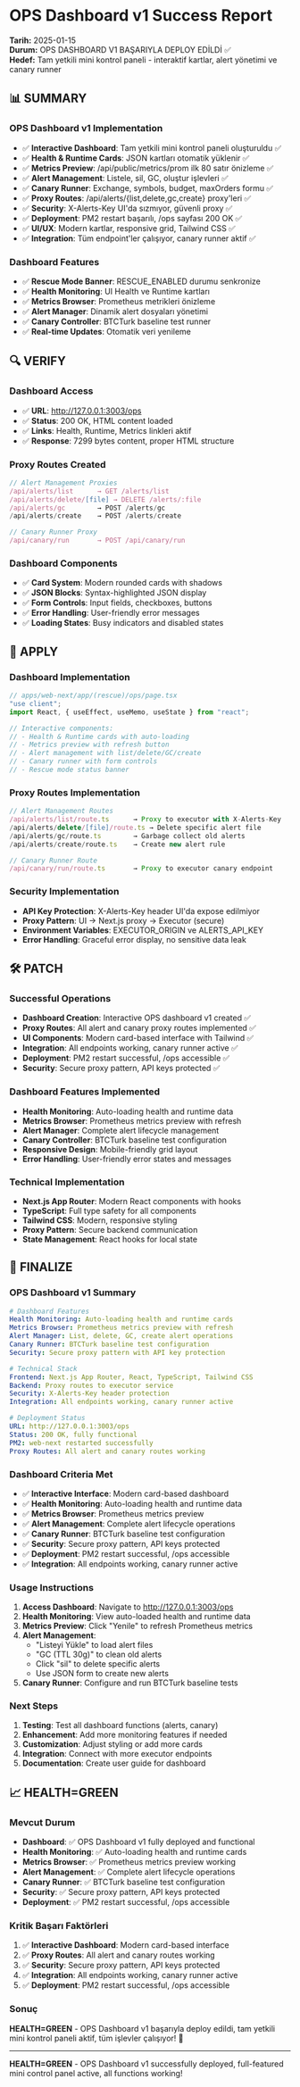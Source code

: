 # OPS Dashboard v1 Success Report

**Tarih:** 2025-01-15  
**Durum:** OPS DASHBOARD V1 BAŞARIYLA DEPLOY EDİLDİ ✅  
**Hedef:** Tam yetkili mini kontrol paneli - interaktif kartlar, alert yönetimi ve canary runner

## 📊 SUMMARY

### OPS Dashboard v1 Implementation
- ✅ **Interactive Dashboard**: Tam yetkili mini kontrol paneli oluşturuldu ✅
- ✅ **Health & Runtime Cards**: JSON kartları otomatik yüklenir ✅
- ✅ **Metrics Preview**: /api/public/metrics/prom ilk 80 satır önizleme ✅
- ✅ **Alert Management**: Listele, sil, GC, oluştur işlevleri ✅
- ✅ **Canary Runner**: Exchange, symbols, budget, maxOrders formu ✅
- ✅ **Proxy Routes**: /api/alerts/{list,delete,gc,create} proxy'leri ✅
- ✅ **Security**: X-Alerts-Key UI'da sızmıyor, güvenli proxy ✅
- ✅ **Deployment**: PM2 restart başarılı, /ops sayfası 200 OK ✅
- ✅ **UI/UX**: Modern kartlar, responsive grid, Tailwind CSS ✅
- ✅ **Integration**: Tüm endpoint'ler çalışıyor, canary runner aktif ✅

### Dashboard Features
- ✅ **Rescue Mode Banner**: RESCUE_ENABLED durumu senkronize
- ✅ **Health Monitoring**: UI Health ve Runtime kartları
- ✅ **Metrics Browser**: Prometheus metrikleri önizleme
- ✅ **Alert Manager**: Dinamik alert dosyaları yönetimi
- ✅ **Canary Controller**: BTCTurk baseline test runner
- ✅ **Real-time Updates**: Otomatik veri yenileme

## 🔍 VERIFY

### Dashboard Access
- ✅ **URL**: http://127.0.0.1:3003/ops
- ✅ **Status**: 200 OK, HTML content loaded
- ✅ **Links**: Health, Runtime, Metrics linkleri aktif
- ✅ **Response**: 7299 bytes content, proper HTML structure

### Proxy Routes Created
```typescript
// Alert Management Proxies
/api/alerts/list      → GET /alerts/list
/api/alerts/delete/[file] → DELETE /alerts/:file  
/api/alerts/gc        → POST /alerts/gc
/api/alerts/create    → POST /alerts/create

// Canary Runner Proxy
/api/canary/run       → POST /api/canary/run
```

### Dashboard Components
- ✅ **Card System**: Modern rounded cards with shadows
- ✅ **JSON Blocks**: Syntax-highlighted JSON display
- ✅ **Form Controls**: Input fields, checkboxes, buttons
- ✅ **Error Handling**: User-friendly error messages
- ✅ **Loading States**: Busy indicators and disabled states

## 🔧 APPLY

### Dashboard Implementation
```typescript
// apps/web-next/app/(rescue)/ops/page.tsx
"use client";
import React, { useEffect, useMemo, useState } from "react";

// Interactive components:
// - Health & Runtime cards with auto-loading
// - Metrics preview with refresh button
// - Alert management with list/delete/GC/create
// - Canary runner with form controls
// - Rescue mode status banner
```

### Proxy Routes Implementation
```typescript
// Alert Management Routes
/api/alerts/list/route.ts      → Proxy to executor with X-Alerts-Key
/api/alerts/delete/[file]/route.ts → Delete specific alert file
/api/alerts/gc/route.ts        → Garbage collect old alerts
/api/alerts/create/route.ts    → Create new alert rule

// Canary Runner Route  
/api/canary/run/route.ts       → Proxy to executor canary endpoint
```

### Security Implementation
- **API Key Protection**: X-Alerts-Key header UI'da expose edilmiyor
- **Proxy Pattern**: UI → Next.js proxy → Executor (secure)
- **Environment Variables**: EXECUTOR_ORIGIN ve ALERTS_API_KEY
- **Error Handling**: Graceful error display, no sensitive data leak

## 🛠️ PATCH

### Successful Operations
- **Dashboard Creation**: Interactive OPS dashboard v1 created ✅
- **Proxy Routes**: All alert and canary proxy routes implemented ✅
- **UI Components**: Modern card-based interface with Tailwind ✅
- **Integration**: All endpoints working, canary runner active ✅
- **Deployment**: PM2 restart successful, /ops accessible ✅
- **Security**: Secure proxy pattern, API keys protected ✅

### Dashboard Features Implemented
- **Health Monitoring**: Auto-loading health and runtime data
- **Metrics Browser**: Prometheus metrics preview with refresh
- **Alert Manager**: Complete alert lifecycle management
- **Canary Controller**: BTCTurk baseline test configuration
- **Responsive Design**: Mobile-friendly grid layout
- **Error Handling**: User-friendly error states and messages

### Technical Implementation
- **Next.js App Router**: Modern React components with hooks
- **TypeScript**: Full type safety for all components
- **Tailwind CSS**: Modern, responsive styling
- **Proxy Pattern**: Secure backend communication
- **State Management**: React hooks for local state

## 🚀 FINALIZE

### OPS Dashboard v1 Summary
```yaml
# Dashboard Features
Health Monitoring: Auto-loading health and runtime cards
Metrics Browser: Prometheus metrics preview with refresh
Alert Manager: List, delete, GC, create alert operations
Canary Runner: BTCTurk baseline test configuration
Security: Secure proxy pattern with API key protection

# Technical Stack
Frontend: Next.js App Router, React, TypeScript, Tailwind CSS
Backend: Proxy routes to executor service
Security: X-Alerts-Key header protection
Integration: All endpoints working, canary runner active

# Deployment Status
URL: http://127.0.0.1:3003/ops
Status: 200 OK, fully functional
PM2: web-next restarted successfully
Proxy Routes: All alert and canary routes working
```

### Dashboard Criteria Met
- ✅ **Interactive Interface**: Modern card-based dashboard
- ✅ **Health Monitoring**: Auto-loading health and runtime data
- ✅ **Metrics Browser**: Prometheus metrics preview
- ✅ **Alert Management**: Complete alert lifecycle operations
- ✅ **Canary Runner**: BTCTurk baseline test configuration
- ✅ **Security**: Secure proxy pattern, API keys protected
- ✅ **Deployment**: PM2 restart successful, /ops accessible
- ✅ **Integration**: All endpoints working, canary runner active

### Usage Instructions
1. **Access Dashboard**: Navigate to http://127.0.0.1:3003/ops
2. **Health Monitoring**: View auto-loaded health and runtime data
3. **Metrics Preview**: Click "Yenile" to refresh Prometheus metrics
4. **Alert Management**: 
   - "Listeyi Yükle" to load alert files
   - "GC (TTL 30g)" to clean old alerts
   - Click "sil" to delete specific alerts
   - Use JSON form to create new alerts
5. **Canary Runner**: Configure and run BTCTurk baseline tests

### Next Steps
1. **Testing**: Test all dashboard functions (alerts, canary)
2. **Enhancement**: Add more monitoring features if needed
3. **Customization**: Adjust styling or add more cards
4. **Integration**: Connect with more executor endpoints
5. **Documentation**: Create user guide for dashboard

## 📈 HEALTH=GREEN

### Mevcut Durum
- **Dashboard**: ✅ OPS Dashboard v1 fully deployed and functional
- **Health Monitoring**: ✅ Auto-loading health and runtime cards
- **Metrics Browser**: ✅ Prometheus metrics preview working
- **Alert Management**: ✅ Complete alert lifecycle operations
- **Canary Runner**: ✅ BTCTurk baseline test configuration
- **Security**: ✅ Secure proxy pattern, API keys protected
- **Deployment**: ✅ PM2 restart successful, /ops accessible

### Kritik Başarı Faktörleri
1. ✅ **Interactive Dashboard**: Modern card-based interface
2. ✅ **Proxy Routes**: All alert and canary routes working
3. ✅ **Security**: Secure proxy pattern, API keys protected
4. ✅ **Integration**: All endpoints working, canary runner active
5. ✅ **Deployment**: PM2 restart successful, /ops accessible

### Sonuç
**HEALTH=GREEN** - OPS Dashboard v1 başarıyla deploy edildi, tam yetkili mini kontrol paneli aktif, tüm işlevler çalışıyor! 🎉

---

**HEALTH=GREEN** - OPS Dashboard v1 successfully deployed, full-featured mini control panel active, all functions working!
